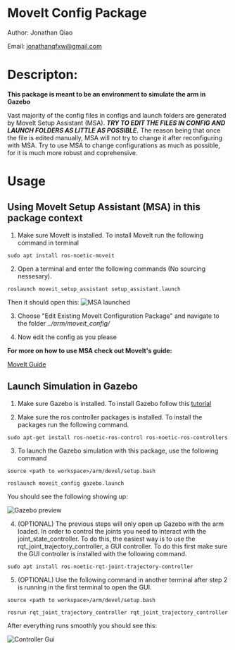 # MoveIt Config Package

Author: Jonathan Qiao

Email: jonathanqfxw@gmail.com

# Descripton:

**This package is meant to be an environment to simulate the arm in Gazebo**

Vast majority of the config files in configs and launch folders are generated by MoveIt Setup Assistant (MSA). ***TRY TO EDIT THE FILES IN CONFIG AND LAUNCH FOLDERS AS LITTLE AS POSSIBLE.*** The reason being that once the file is edited manually, MSA will not try to change it after reconfiguring with MSA. Try to use MSA to change configurations as much as possible, for it is much more robust and coprehensive.

# Usage

## Using MoveIt Setup Assistant (MSA) in this package context

1. Make sure MoveIt is installed. To install MoveIt run the following command in terminal

```shell
sudo apt install ros-noetic-moveit
```

2. Open a terminal and enter the following commands (No sourcing nessesary).

```shell
roslaunch moveit_setup_assistant setup_assistant.launch
```

Then it should open this:
![MSA launched](./MoveIt_setup_assistant_launch.png)

3. Choose "Edit Existing MoveIt Configuration Package" and navigate to the folder *../arm/moveit_config/*

4. Now edit the config as you please


**For more on how to use MSA check out MoveIt's guide:**

[MoveIt Guide](https://ros-planning.github.io/moveit_tutorials/doc/setup_assistant/setup_assistant_tutorial.html)


## Launch Simulation in Gazebo

1. Make sure Gazebo is installed. To install Gazebo follow this [tutorial](https://gazebosim.org/tutorials?tut=ros_installing&cat=connect_ros)

2. Make sure the ros controller packages is installed. To install the packages run the following command.

```shell
sudo apt-get install ros-noetic-ros-control ros-noetic-ros-controllers
```

3. To launch the Gazebo simulation with this package, use the following command

```shell
source <path to workspace>/arm/devel/setup.bash

roslaunch moveit_config gazebo.launch
```

You should see the following showing up:

![Gazebo preview](Gazebo_preview.png)


4. (OPTIONAL) The previous steps will only open up Gazebo with the arm loaded. In order to control the joints you need to interact with the joint_state_controller. To do this, the easiest way is to use the rqt_joint_trajectory_controller, a GUI controller. To do this first make sure the GUI controller is installed with the following command.

```shell
sudo apt install ros-noetic-rqt-joint-trajectory-controller
```
5. (OPTIONAL) Use the following command in another terminal after step 2 is running in the first terminal to open the GUI.

```shell
source <path to workspace>/arm/devel/setup.bash

rosrun rqt_joint_trajectory_controller rqt_joint_trajectory_controller
```

After everything runs smoothly you should see this:

![Controller Gui](./Controller_gui_preview.png)

